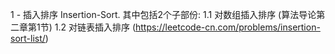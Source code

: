 1 - 插入排序 Insertion-Sort. 其中包括2个子部份:
    1.1 对数组插入排序 (算法导论第二章第1节)
    1.2 对链表插入排序 (https://leetcode-cn.com/problems/insertion-sort-list/)